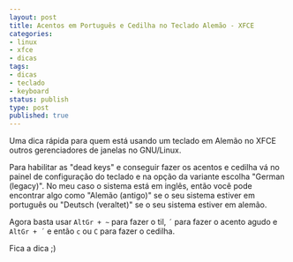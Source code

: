 ```yaml
---
layout: post
title: Acentos em Português e Cedilha no Teclado Alemão - XFCE
categories:
- linux
- xfce
- dicas
tags:
- dicas
- teclado
- keyboard
status: publish
type: post
published: true
---
```


Uma dica rápida para quem está usando um teclado em Alemão no XFCE outros
gerenciadores de janelas no GNU/Linux.

Para habilitar as "dead keys" e conseguir fazer os acentos e cedilha vá no
painel de configuração do teclado e na opção da variante escolha "German (legacy)".
No meu caso o sistema está em inglês, então você pode encontrar algo como
"Alemão (antigo)" se o seu sistema estiver em português ou "Deutsch (veraltet)"
se o seu sistema estiver em alemão.

Agora basta usar `AltGr + ~` para fazer o til, `´` para fazer o acento agudo
e `AltGr + ´` e então `c` ou `C` para fazer o cedilha.

Fica a dica ;)
